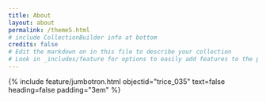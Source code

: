 ```yaml
---
title: About
layout: about
permalink: /theme5.html
# include CollectionBuilder info at bottom
credits: false
# Edit the markdown on in this file to describe your collection
# Look in _includes/feature for options to easily add features to the page
---
```


{% include feature/jumbotron.html objectid="trice_035" text=false heading=false padding="3em" %}

